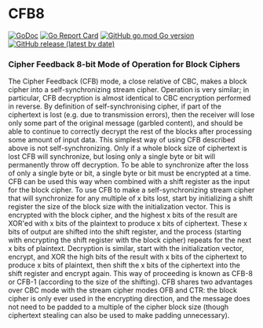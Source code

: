 # CFB8
[![GoDoc](https://godoc.org/github.com/pedroalbanese/cfb8?status.png)](http://godoc.org/github.com/pedroalbanese/cfb8)
[![Go Report Card](https://goreportcard.com/badge/github.com/pedroalbanese/cfb8)](https://goreportcard.com/report/github.com/pedroalbanese/cfb8)
[![GitHub go.mod Go version](https://img.shields.io/github/go-mod/go-version/pedroalbanese/cfb8)](https://golang.org)
[![GitHub release (latest by date)](https://img.shields.io/github/v/release/pedroalbanese/cfb8)](https://github.com/pedroalbanese/cfb8/releases)
### Cipher Feedback 8-bit Mode of Operation for Block Ciphers
The Cipher Feedback (CFB) mode, a close relative of CBC, makes a block cipher into a self-synchronizing stream cipher. Operation is very similar; in particular, CFB decryption is almost identical to CBC encryption performed in reverse. By definition of self-synchronising cipher, if part of the ciphertext is lost (e.g. due to transmission errors), then the receiver will lose only some part of the original message (garbled content), and should be able to continue to correctly decrypt the rest of the blocks after processing some amount of input data. This simplest way of using CFB described above is not self-synchronizing. Only if a whole block size of ciphertext is lost CFB will synchronize, but losing only a single byte or bit will permanently throw off decryption. To be able to synchronize after the loss of only a single byte or bit, a single byte or bit must be encrypted at a time. CFB can be used this way when combined with a shift register as the input for the block cipher. To use CFB to make a self-synchronizing stream cipher that will synchronize for any multiple of x bits lost, start by initializing a shift register the size of the block size with the initialization vector. This is encrypted with the block cipher, and the highest x bits of the result are XOR'ed with x bits of the plaintext to produce x bits of ciphertext. These x bits of output are shifted into the shift register, and the process (starting with encrypting the shift register with the block cipher) repeats for the next x bits of plaintext. Decryption is similar, start with the initialization vector, encrypt, and XOR the high bits of the result with x bits of the ciphertext to produce x bits of plaintext, then shift the x bits of the ciphertext into the shift register and encrypt again. This way of proceeding is known as CFB-8 or CFB-1 (according to the size of the shifting). CFB shares two advantages over CBC mode with the stream cipher modes OFB and CTR: the block cipher is only ever used in the encrypting direction, and the message does not need to be padded to a multiple of the cipher block size (though ciphertext stealing can also be used to make padding unnecessary).

